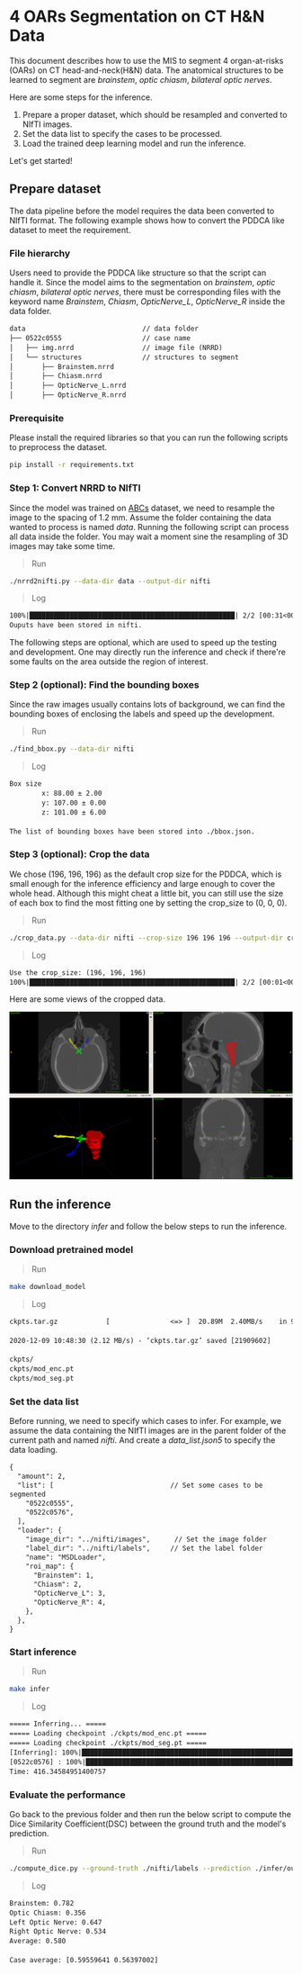 # 4 OARs Segmentation on CT H&N Data

This document describes how to use the MIS to segment 4 organ-at-risks (OARs) on CT head-and-neck(H&N) data.
The anatomical structures to be learned to segment are *brainstem*, *optic chiasm*, *bilateral optic nerves*.

Here are some steps for the inference.

1. Prepare a proper dataset, which should be resampled and converted to NIfTI images.
2. Set the data list to specify the cases to be processed.
3. Load the trained deep learning model and run the inference.

Let's get started!

## Prepare dataset

The data pipeline before the model requires the data been converted to NIfTI format.
The following example shows how to convert the PDDCA like dataset to meet the requirement.

### File hierarchy

Users need to provide the PDDCA like structure so that the script can handle it.
Since the model aims to the segmentation on *brainstem*, *optic chiasm*, *bilateral optic nerves*,
there must be corresponding files with the keyword name _Brainstem_, _Chiasm_, _OpticNerve\_L_, _OpticNerve\_R_
inside the data folder.

```txt
data                             // data folder
├── 0522c0555                    // case name
│   ├── img.nrrd                 // image file (NRRD)
│   └── structures               // structures to segment
│       ├── Brainstem.nrrd
│       ├── Chiasm.nrrd
│       ├── OpticNerve_L.nrrd
│       ├── OpticNerve_R.nrrd
```

### Prerequisite

Please install the required libraries so that you can run the following scripts
to preprocess the dataset.

```bash
pip install -r requirements.txt
```


### Step 1: Convert NRRD to NIfTI

Since the model was trained on [ABCs](https://abcs.mgh.harvard.edu/) dataset, we need to resample the image to the spacing of 1.2 mm.
Assume the folder containing the data wanted to process is named _data_.
Running the following script can process all data inside the folder. You may wait a moment sine the resampling
of 3D images may take some time.

> Run

```bash
./nrrd2nifti.py --data-dir data --output-dir nifti
```

> Log

```txt
100%|███████████████████████████████████████████████████| 2/2 [00:31<00:00, 15.64s/it]
Ouputs have been stored in nifti.
```

The following steps are optional, which are used to speed up the testing and development.
One may directly run the inference and check if there're some faults on the area outside the
region of interest.

### Step 2 (optional): Find the bounding boxes

Since the raw images usually contains lots of background, we can find the bounding boxes of enclosing
the labels and speed up the development.

> Run

```bash
./find_bbox.py --data-dir nifti
```

> Log

```txt
Box size
        x: 88.00 ± 2.00
        y: 107.00 ± 0.00
        z: 101.00 ± 6.00

The list of bounding boxes have been stored into ./bbox.json.
```

### Step 3 (optional): Crop the data

We chose (196, 196, 196) as the default crop size for the PDDCA, which is small enough for the inference efficiency and
large enough to cover the whole head.
Although this might cheat a little bit, you can still use the size of each box to find the most fitting one by setting the crop_size to (0, 0, 0).

> Run

```bash
./crop_data.py --data-dir nifti --crop-size 196 196 196 --output-dir cropped
```

> Log

```txt
Use the crop_size: (196, 196, 196)
100%|███████████████████████████████████████████████████| 2/2 [00:01<00:00,  1.07it/s]
```

Here are some views of the cropped data.

![](./pic/demo.png)


## Run the inference

Move to the directory _infer_ and follow the below steps to run the inference.

### Download pretrained model

> Run

```bash
make download_model
```

> Log

```txt
ckpts.tar.gz            [               <=> ]  20.89M  2.40MB/s    in 9.8s

2020-12-09 10:48:30 (2.12 MB/s) - ‘ckpts.tar.gz’ saved [21909602]

ckpts/
ckpts/mod_enc.pt
ckpts/mod_seg.pt
```

### Set the data list

Before running, we need to specify which cases to infer.
For example, we assume the data containing the NIfTI images are
in the parent folder of the current path and named _nifti_.
And create a _data\_list.json5_ to specify the data loading.

```json5
{
  "amount": 2,
  "list": [                             // Set some cases to be segmented
    "0522c0555",
    "0522c0576",
  ],
  "loader": {
    "image_dir": "../nifti/images",      // Set the image folder
    "label_dir": "../nifti/labels",     // Set the label folder
    "name": "MSDLoader",
    "roi_map": {
      "Brainstem": 1,
      "Chiasm": 2,
      "OpticNerve_L": 3,
      "OpticNerve_R": 4,
    },
  },
}
```

### Start inference

> Run

```bash
make infer
```
> Log

```txt
===== Inferring... =====
===== Loading checkpoint ./ckpts/mod_enc.pt =====
===== Loading checkpoint ./ckpts/mod_seg.pt =====
[Inferring]: 100%|█████████████████████████████████████████████████████████████████████████████████████████████████████████████████████████████████████████████| 33/33 [01:59<00:00,  3.63s/it]
[0522c0576] : 100%|█████████████████████████████████████████████████████████████████████████████████████████████████████████████████████████████████████████████| 2/2 [04:39<00:00, 139.88s/it]
Time: 416.34584951400757
```

### Evaluate the performance

Go back to the previous folder and then run the below script to compute the Dice Similarity Coefficient(DSC) between
the ground truth and the model's prediction.

> Run

```bash
./compute_dice.py --ground-truth ./nifti/labels --prediction ./infer/outputs
```

> Log

```txt
Brainstem: 0.782
Optic Chiasm: 0.356
Left Optic Nerve: 0.647
Right Optic Nerve: 0.534
Average: 0.580

Case average: [0.59559641 0.56397002]
```
